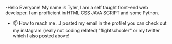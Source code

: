 -Hello Everyone! My name is Tyler, I am a self taught front-end web developer. I am profficient in HTML CSS JAVA SCRIPT and some Python.
- 📫 How to reach me ...I posted my email in the profile! you can check out my instagram (really not coding related) "flightschooler" or my twitter which I also posted above!

<!---
TyLive52/TyLive52 is a ✨ special ✨ repository because its `README.md` (this file) appears on your GitHub profile.
You can click the Preview link to take a look at your changes.
--->
